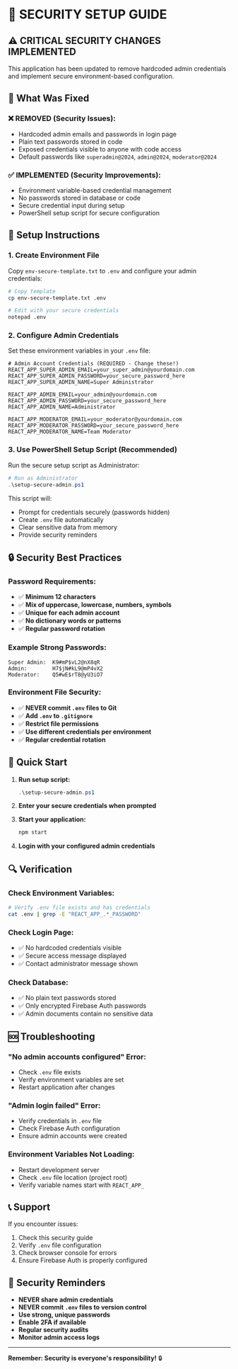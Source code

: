# 🔐 SECURITY SETUP GUIDE

## ⚠️ CRITICAL SECURITY CHANGES IMPLEMENTED

This application has been updated to remove hardcoded admin credentials and implement secure environment-based configuration.

## 🚨 What Was Fixed

### ❌ **REMOVED (Security Issues):**
- Hardcoded admin emails and passwords in login page
- Plain text passwords stored in code
- Exposed credentials visible to anyone with code access
- Default passwords like `superadmin@2024`, `admin@2024`, `moderator@2024`

### ✅ **IMPLEMENTED (Security Improvements):**
- Environment variable-based credential management
- No passwords stored in database or code
- Secure credential input during setup
- PowerShell setup script for secure configuration

## 🔧 Setup Instructions

### 1. **Create Environment File**
Copy `env-secure-template.txt` to `.env` and configure your admin credentials:

```bash
# Copy template
cp env-secure-template.txt .env

# Edit with your secure credentials
notepad .env
```

### 2. **Configure Admin Credentials**
Set these environment variables in your `.env` file:

```env
# Admin Account Credentials (REQUIRED - Change these!)
REACT_APP_SUPER_ADMIN_EMAIL=your_super_admin@yourdomain.com
REACT_APP_SUPER_ADMIN_PASSWORD=your_secure_password_here
REACT_APP_SUPER_ADMIN_NAME=Super Administrator

REACT_APP_ADMIN_EMAIL=your_admin@yourdomain.com
REACT_APP_ADMIN_PASSWORD=your_secure_password_here
REACT_APP_ADMIN_NAME=Administrator

REACT_APP_MODERATOR_EMAIL=your_moderator@yourdomain.com
REACT_APP_MODERATOR_PASSWORD=your_secure_password_here
REACT_APP_MODERATOR_NAME=Team Moderator
```

### 3. **Use PowerShell Setup Script (Recommended)**
Run the secure setup script as Administrator:

```powershell
# Run as Administrator
.\setup-secure-admin.ps1
```

This script will:
- Prompt for credentials securely (passwords hidden)
- Create `.env` file automatically
- Clear sensitive data from memory
- Provide security reminders

## 🔒 Security Best Practices

### **Password Requirements:**
- ✅ **Minimum 12 characters**
- ✅ **Mix of uppercase, lowercase, numbers, symbols**
- ✅ **Unique for each admin account**
- ✅ **No dictionary words or patterns**
- ✅ **Regular password rotation**

### **Example Strong Passwords:**
```
Super Admin:  K9#mP$vL2@nX8qR
Admin:        H7$jN#kL9@mP4vX2
Moderator:    Q5#wE$rT8@yU3iO7
```

### **Environment File Security:**
- ✅ **NEVER commit `.env` files to Git**
- ✅ **Add `.env` to `.gitignore`**
- ✅ **Restrict file permissions**
- ✅ **Use different credentials per environment**
- ✅ **Regular credential rotation**

## 🚀 Quick Start

1. **Run setup script:**
   ```powershell
   .\setup-secure-admin.ps1
   ```

2. **Enter your secure credentials when prompted**

3. **Start your application:**
   ```bash
   npm start
   ```

4. **Login with your configured admin credentials**

## 🔍 Verification

### **Check Environment Variables:**
```bash
# Verify .env file exists and has credentials
cat .env | grep -E "REACT_APP_.*_PASSWORD"
```

### **Check Login Page:**
- ✅ No hardcoded credentials visible
- ✅ Secure access message displayed
- ✅ Contact administrator message shown

### **Check Database:**
- ✅ No plain text passwords stored
- ✅ Only encrypted Firebase Auth passwords
- ✅ Admin documents contain no sensitive data

## 🆘 Troubleshooting

### **"No admin accounts configured" Error:**
- Check `.env` file exists
- Verify environment variables are set
- Restart application after changes

### **"Admin login failed" Error:**
- Verify credentials in `.env` file
- Check Firebase Auth configuration
- Ensure admin accounts were created

### **Environment Variables Not Loading:**
- Restart development server
- Check `.env` file location (project root)
- Verify variable names start with `REACT_APP_`

## 📞 Support

If you encounter issues:
1. Check this security guide
2. Verify `.env` file configuration
3. Check browser console for errors
4. Ensure Firebase Auth is properly configured

## 🔐 Security Reminders

- **NEVER share admin credentials**
- **NEVER commit `.env` files to version control**
- **Use strong, unique passwords**
- **Enable 2FA if available**
- **Regular security audits**
- **Monitor admin access logs**

---

**Remember: Security is everyone's responsibility!** 🔒







